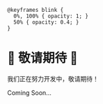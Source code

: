 <!DOCTYPE html>
<html lang="zh">
<head>
  <meta charset="UTF-8" />


    @keyframes blink {
      0%, 100% { opacity: 1; }
      50% { opacity: 0.4; }
    }
  </style>
</head>
<body class="bg-white text-center flex items-center justify-center h-screen flex-col">
  <h1 class="text-5xl font-bold text-gray-800">🚧 敬请期待 🚧</h1>
  <p class="text-xl mt-4 text-gray-600">我们正在努力开发中，敬请期待！</p>
  <p class="mt-6 text-lg text-blue-500 blink">Coming Soon...</p>
</body>
</html>
